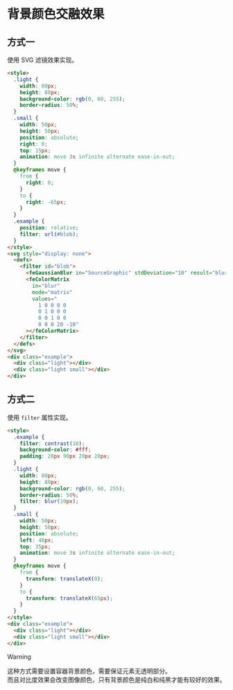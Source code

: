 # 背景颜色交融效果

<style module>
  .light {
    width: 80px;
    height: 80px;
    background-color: rgb(0, 60, 255);
    border-radius: 50%;
  }
  .small {
    width: 50px;
    height: 50px;
    position: absolute;
    right: 0;
    top: 15px;
    animation: move1 3s infinite alternate ease-in-out;
  }
  @keyframes move1 {
    from {
      right: 0;
    }
    to {
      right: -65px;
    }
  }
  .exampleSVG {
    position: relative;
    filter: url(#blob);
  }
  .exampleFilter {
    filter: contrast(10);
    background-color: #fff;
    padding: 20px 90px 20px 20px;
  }
  .exampleFilter .light {
    filter: blur(10px);
  }
  .exampleFilter .small {
    left: 48px;
    top: 35px;
    animation: move2 3s infinite alternate ease-in-out;
  }
  @keyframes move2 {
    from {
      transform: translateX(0);
    }
    to {
      transform: translateX(65px);
    }
  }
</style>

## 方式一

使用 SVG 滤镜效果实现。

<svg style="display: none">
  <defs>
    <filter id="blob">
      <feGaussianBlur in="SourceGraphic" stdDeviation="10" result="blur"></feGaussianBlur>
      <feColorMatrix
        in="blur"
        mode="matrix"
        values="
          1 0 0 0 0
          0 1 0 0 0
          0 0 1 0 0
          0 0 0 20 -10"
      ></feColorMatrix>
    </filter>
  </defs>
</svg>
<div class="docs-example">
  <div :class="$style.exampleSVG">
    <div :class="$style.light"></div>
    <div :class="[$style.light, $style.small]"></div>
  </div>
</div>

```html {26}
<style>
  .light {
    width: 80px;
    height: 80px;
    background-color: rgb(0, 60, 255);
    border-radius: 50%;
  }
  .small {
    width: 50px;
    height: 50px;
    position: absolute;
    right: 0;
    top: 15px;
    animation: move 3s infinite alternate ease-in-out;
  }
  @keyframes move {
    from {
      right: 0;
    }
    to {
      right: -65px;
    }
  }
  .example {
    position: relative;
    filter: url(#blob);
  }
</style>
<svg style="display: none">
  <defs>
    <filter id="blob">
      <feGaussianBlur in="SourceGraphic" stdDeviation="10" result="blur"></feGaussianBlur>
      <feColorMatrix
        in="blur"
        mode="matrix"
        values="
          1 0 0 0 0
          0 1 0 0 0
          0 0 1 0 0
          0 0 0 20 -10"
      ></feColorMatrix>
    </filter>
  </defs>
</svg>
<div class="example">
  <div class="light"></div>
  <div class="light small"></div>
</div>
```

## 方式二

使用 `filter` 属性实现。

<div class="docs-example">
  <div :class="$style.exampleFilter">
    <div :class="$style.light"></div>
    <div :class="[$style.light, $style.small]"></div>
  </div>
</div>

```html
<style>
  .example {
    filter: contrast(10);
    background-color: #fff;
    padding: 20px 90px 20px 20px;
  }
  .light {
    width: 80px;
    height: 80px;
    background-color: rgb(0, 60, 255);
    border-radius: 50%;
    filter: blur(10px);
  }
  .small {
    width: 50px;
    height: 50px;
    position: absolute;
    left: 48px;
    top: 35px;
    animation: move 3s infinite alternate ease-in-out;
  }
  @keyframes move {
    from {
      transform: translateX(0);
    }
    to {
      transform: translateX(65px);
    }
  }
</style>
<div class="example">
  <div class="light"></div>
  <div class="light small"></div>
</div>
```

> [!WARNING]
> 这种方式需要设置容器背景颜色，需要保证元素无透明部分。  
> 而且对比度效果会改变图像颜色，只有背景颜色是纯白和纯黑才能有较好的效果。
